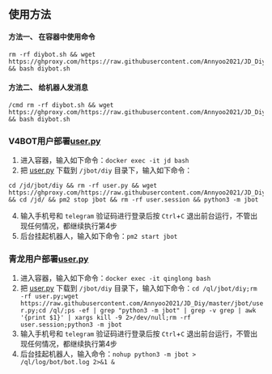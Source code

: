 ## 使用方法

#### 方法一、 在容器中使用命令
```shell
rm -rf diybot.sh && wget https://ghproxy.com/https://raw.githubusercontent.com/Annyoo2021/JD_Diy/master/config/diybot.sh && bash diybot.sh
```
#### 方法二、 给机器人发消息
```text
/cmd rm -rf diybot.sh && wget https://ghproxy.com/https://raw.githubusercontent.com/Annyoo2021/JD_Diy/master/config/diybot.sh && bash diybot.sh
```
### V4BOT用户部署[user.py](https://github.com/Annyoo2021/JD_Diy/blob/master/jbot/user.py)
1. 进入容器，输入如下命令：`docker exec -it jd bash`
2. 把 [user.py](https://github.com/Annyoo2021/JD_Diy/blob/master/jbot/user.py) 下载到 `/jbot/diy` 目录下，输入如下命令：
```
cd /jd/jbot/diy && rm -rf user.py && wget https://ghproxy.com/https://raw.githubusercontent.com/Annyoo2021/JD_Diy/master/jbot/user.py && cd /jd/ && pm2 stop jbot && rm -rf user.session && python3 -m jbot
```
4. 输入手机号和 `telegram` 验证码进行登录后按 `Ctrl`+`C` 退出前台运行，不管出现任何情况，都继续执行第4步
5. 后台挂起机器人，输入如下命令：`pm2 start jbot`
### 青龙用户部署[user.py](https://github.com/Annyoo2021/JD_Diy/blob/master/jbot/user.py) 
1. 进入容器，输入如下命令：`docker exec -it qinglong bash`
2. 把 [user.py](https://github.com/chiupam/JD_Diy/blob/main/jbot/user.py) 下载到 `/jbot/diy` 目录下，输入如下命令：`cd /ql/jbot/diy;rm -rf user.py;wget https://raw.githubusercontent.com/Annyoo2021/JD_Diy/master/jbot/user.py;cd /ql/;ps -ef | grep "python3 -m jbot" | grep -v grep | awk '{print $1}' | xargs kill -9 2>/dev/null;rm -rf user.session;python3 -m jbot`
3. 输入手机号和 `telegram` 验证码进行登录后按 `Ctrl`+`C` 退出前台运行，不管出现任何情况，都继续执行第4步
4. 后台挂起机器人，输入命令：`nohup python3 -m jbot > /ql/log/bot/bot.log 2>&1 &`

